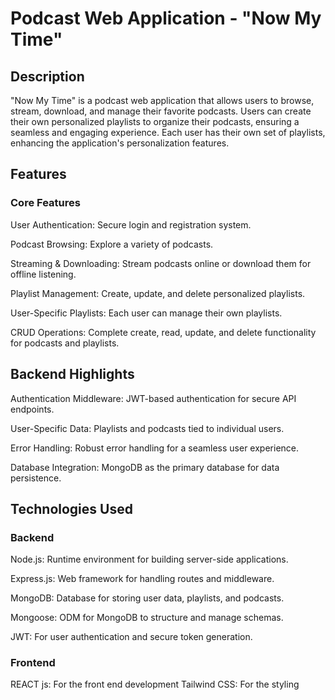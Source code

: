 # Podcast Web Application - "Now My Time"

## Description

"Now My Time" is a podcast web application that allows users to browse, stream, download, and manage their favorite podcasts. Users can create their own personalized playlists to organize their podcasts, ensuring a seamless and engaging experience. Each user has their own set of playlists, enhancing the application's personalization features.

## Features

### Core Features

User Authentication: Secure login and registration system.

Podcast Browsing: Explore a variety of podcasts.

Streaming & Downloading: Stream podcasts online or download them for offline listening.

Playlist Management: Create, update, and delete personalized playlists.

User-Specific Playlists: Each user can manage their own playlists.

CRUD Operations: Complete create, read, update, and delete functionality for podcasts and playlists.

## Backend Highlights

Authentication Middleware: JWT-based authentication for secure API endpoints.

User-Specific Data: Playlists and podcasts tied to individual users.

Error Handling: Robust error handling for a seamless user experience.

Database Integration: MongoDB as the primary database for data persistence.

## Technologies Used

### Backend

Node.js: Runtime environment for building server-side applications.

Express.js: Web framework for handling routes and middleware.

MongoDB: Database for storing user data, playlists, and podcasts.

Mongoose: ODM for MongoDB to structure and manage schemas.

JWT: For user authentication and secure token generation.

### Frontend

REACT js: For the front end development
Tailwind CSS: For the styling
